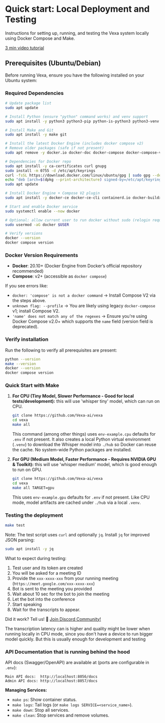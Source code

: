 # Quick start: Local Deployment and Testing

Instructions for setting up, running, and testing the Vexa system locally using Docker Compose and Make.

[3 min video tutorial](https://www.youtube.com/watch?v=bHMIByieVek)

## Prerequisites (Ubuntu/Debian)

Before running Vexa, ensure you have the following installed on your Ubuntu system:

### Required Dependencies
```bash
# Update package list
sudo apt update

# Install Python (ensure "python" command works) and venv support
sudo apt install -y python3 python3-pip python-is-python3 python3-venv

# Install Make and Git
sudo apt install -y make git

# Install the latest Docker Engine (includes docker compose v2)
# Remove older packages (safe if not present)
sudo apt remove -y docker.io docker-doc docker-compose docker-compose-v2 podman-docker containerd runc || true

# Dependencies for Docker repo
sudo apt install -y ca-certificates curl gnupg
sudo install -m 0755 -d /etc/apt/keyrings
curl -fsSL https://download.docker.com/linux/ubuntu/gpg | sudo gpg --dearmor -o /etc/apt/keyrings/docker.gpg
echo "deb [arch=$(dpkg --print-architecture) signed-by=/etc/apt/keyrings/docker.gpg] https://download.docker.com/linux/ubuntu $(. /etc/os-release && echo $VERSION_CODENAME) stable" | sudo tee /etc/apt/sources.list.d/docker.list > /dev/null
sudo apt update

# Install Docker Engine + Compose V2 plugin
sudo apt install -y docker-ce docker-ce-cli containerd.io docker-buildx-plugin docker-compose-plugin

# Start and enable Docker service
sudo systemctl enable --now docker

# Optional: allow current user to run docker without sudo (relogin required)
sudo usermod -aG docker $USER

# Verify versions
docker --version
docker compose version
```

### Docker Version Requirements
- **Docker**: 20.10+ (Docker Engine from Docker’s official repository recommended)
- **Compose**: v2+ (accessible as `docker compose`)

If you see errors like:
- `docker: 'compose' is not a docker command` → Install Compose V2 via the steps above.
- `unknown flag: --profile` → You are likely using legacy `docker-compose` v1; install Compose V2.
- `'name' does not match any of the regexes` → Ensure you're using Docker Compose v2.0+ which supports the `name` field (version field is deprecated).

### Verify installation
Run the following to verify all prerequisites are present:
```bash
python --version
make --version
docker --version
docker compose version
```

### Quick Start with Make


1.  **For CPU (Tiny Model, Slower Performance - Good for local tests/development):**
   this will use 'whisper tiny' model, which can run on CPU.
    ```bash
    git clone https://github.com/Vexa-ai/vexa
    cd vexa
    make all
    ```
    This command (among other things) uses `env-example.cpu` defaults for `.env` if not present.
    It also creates a local Python virtual environment (`.venv`) to download the Whisper model
    into `./hub` so Docker can reuse the cache. No system-wide Python packages are installed.

2.  **For GPU (Medium Model, Faster Performance - Requires NVIDIA GPU & Toolkit):**
    this will use 'whisper medium' model, which is good enough to run on GPU.
    ```bash
    git clone https://github.com/Vexa-ai/vexa
    cd vexa
    make all TARGET=gpu
    ```
    This uses `env-example.gpu` defaults for `.env` if not present.
    Like CPU mode, model artifacts are cached under `./hub` via a local `.venv`.


### Testing the deployment

```bash
make test
```

Note: The test script uses `curl` and optionally `jq`. Install `jq` for improved JSON parsing:
```bash
sudo apt install -y jq
```

What to expect during testing:
1. Test user and its token are created
2. You will be asked for a meeting ID
3. Provide the `xxx-xxxx-xxx` from your running meeting (`https://meet.google.com/xxx-xxxx-xxx`)
4. Bot is sent to the meeting you provided 
5. Wait about 10 sec for the bot to join the meeting
6. Let the bot into the conference
7. Start speaking
8. Wait for the transcripts to appear. 

Did it work? Tell us! 💬 [Join Discord Community!](https://discord.gg/Ga9duGkVz9)
 



The transcription latency can is higher and quality might be lower  when running locally in CPU mode, since you don't have a device to run bigger model quickly. But this is usually enough for development and testing





### API Documentation that is running behind the hood

API docs (Swagger/OpenAPI) are available at (ports are configurable in `.env`):

```
Main API docs:  http://localhost:8056/docs
Admin API docs: http://localhost:8057/docs
```

**Managing Services:**
- `make ps`: Show container status.
- `make logs`: Tail logs (or `make logs SERVICE=<service_name>`).
- `make down`: Stop all services.
- `make clean`: Stop services and remove volumes.

